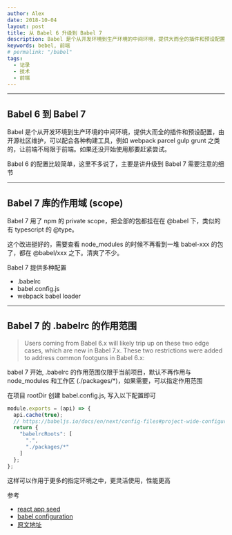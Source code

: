 ```yaml
---
author: Alex
date: 2018-10-04
layout: post
title: 从 Babel 6 升级到 Babel 7
description: Babel 是个从开发环境到生产环境的中间环境，提供大而全的插件和预设配置，由开源社区维护，可以配合各种构建工具，例如 webpack parcel gulp grunt 之类的，让前端不局限于前端。如果还没开始使用那要赶紧尝试。
keywords: bebel, 前端
# permalink: "/babel"
tags:
  - 记录
  - 技术
  - 前端
---
```


--------------

## Babel 6 到 Babel 7

Babel 是个从开发环境到生产环境的中间环境，提供大而全的插件和预设配置，由开源社区维护，可以配合各种构建工具，例如 webpack parcel gulp grunt 之类的，让前端不局限于前端。如果还没开始使用那要赶紧尝试。

Babel 6 的配置比较简单，这里不多说了，主要是讲升级到 Babel 7 需要注意的细节

--------------

## Babel 7 库的作用域 (scope)

Babel 7 用了 npm 的 private scope，把全部的包都挂在在 @babel 下，类似的有 typescript 的 @type。

这个改进挺好的，需要查看 node_modules 的时候不再看到一堆 babel-xxx 的包了，都在 @babel/xxx 之下。清爽了不少。

Babel 7 提供多种配置

- .babelrc
- babel.config.js
- webpack babel loader

--------------

## Babel 7 的 .babelrc 的作用范围

> Users coming from Babel 6.x will likely trip up on these two edge cases, which are new in Babel 7.x. These two restrictions were added to address common footguns in Babel 6.x:

babel 7 开始, .babelrc 的作用范围仅限于当前项目，默认不再作用与 node_modules 和工作区 (./packages/*)，如果需要，可以指定作用范围

在项目 rootDir 创建 babel.config.js, 写入以下配置即可

```js
module.exports = (api) => {
  api.cache(true);
  // https://babeljs.io/docs/en/next/config-files#project-wide-configuration
  return {
    "babelrcRoots": [
      ".",
      "./packages/*"
    ]
  };
};
```

这样可以作用于更多的指定环境之中，更灵活使用，性能更高

参考

- [react app seed](https://github.com/SANGET/react-app-seed.git)
- [babel configuration](https://babeljs.io/docs/en/next/config-files#project-wide-configuration)
- [原文地址](https://thinkmore.xyz/babel)
